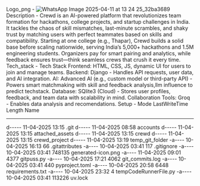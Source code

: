 Logo_png - ![WhatsApp Image 2025-04-11 at 13 24 25_32ba3689](https://github.com/user-attachments/assets/b16eba60-adbf-4229-8186-3a00b7e02b3e)
Description - Crewd is an AI-powered platform that revolutionizes team formation for hackathons, college projects, and startup challenges in India. It tackles the chaos of skill mismatches, last-minute scrambles, and shaky trust by matching users with perfect teammates based on skills and compatibility. Starting at one college (e.g., Thapar), Crewd builds a solid base before scaling nationwide, serving India’s 5,000+ hackathons and 1.5M engineering students. Organizers pay for smart pairing and analytics, while feedback ensures trust—think seamless crews that crush it every time.
Tech_stack - Tech Stack
Frontend:  HTML, CSS, JS, dynamic UI for users to join and manage teams.
Backend: Django  - Handles API requests, user data, and AI integration.
AI: Advanced AI (e.g., custom model or third-party API) - Powers smart matchmaking with skill and feedback analysis,llm influence to predict techstack.
Database: SQlite3 (Cloud) - Stores user profiles, feedback, and team data with scalability in mind.
Collaboration Tools: Groq - Enables data analysis and recomendations.
Setup - Mode                 LastWriteTime         Length Name
----                 -------------         ------ ----
d-----        11-04-2025     13:15                .git
d-----        11-04-2025     08:58                accounts
d-----        11-04-2025     13:15                attached_assets
d-----        11-04-2025     13:15                crewd
d-----        11-04-2025     13:15                crewd_project
d-----        11-04-2025     13:19                temp_git_folder
-a----        10-04-2025     16:13             66 .gitattributes
-a----        10-04-2025     03:41            117 .gitignore
-a----        10-04-2025     03:41         748135 generated-icon.png
-a----        11-04-2025     09:01           4377 gitpuss.py
-a----        10-04-2025     17:21           4062 git_commits.log
-a----        10-04-2025     03:41            440 pyproject.toml
-a----        10-04-2025     20:58           6448 requirements.txt
-a----        10-04-2025     23:32              4 tempCodeRunnerFile.py
-a----        10-04-2025     03:41         113226 uv.lock
